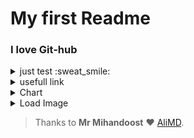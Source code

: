 # My first Readme
### I love Git-hub

<details><summary>just test :sweat_smile: </summary>
<p>
  first paragraph

  second paragraph  
  new line by double space

  |:hourglass:    | first class   |  second class |
  |-------------  | ------------- | ------------- |
  |  2 hour       | rubik         | git-hub :+1:  |
  |  1 hour       |  learn from english refrence | refrence for learning HTML  |

  :memo: this language as same as **LATEX**

</p> 
  
</details>


<details><summary>usefull link </summary>
  <p>
  
[Markdown](https://docs.github.com/en/get-started/writing-on-github/getting-started-with-writing-and-formatting-on-github/basic-writing-and-formatting-syntax)  
[Peter Norvig](https://www.udacity.com/blog/2014/01/peter-norvig-teach-yourself-programming.html)  
[w3schools](https://www.w3schools.com/html/default.asp)  
[rubik](https://rubiks.com/)    
  [وب](https://css-tricks.ir/)
 </p>  
</details>


<details><summary> Chart </summary>
<p>
  
```mermaid
graph TD;
  excersise --> rubik
  excersise --> self-Reading
  excersise --> Git-Hub;
  self-Reading -->w3schoolcom;
  self-Reading-->csstrck;

  Git-Hub --> create-first-repository;
  create-first-repository --> edit-readme;
  create-first-repository --> learn-Markdown-Language;
  edit-readme-->learn-Markdown-Language;
```  
  
  </p>
</details>
  
  
<details><summary> Load Image </summary>
<p>
     
![Rubic](https://media.spinmasterstudios.com/images/products/rubiks/us/778988419533/full1.jpg);
  
 </p> 
</details>

>Thanks to  **Mr Mihandoost**  :heart:
[AliMD](https://github.com/AliMD).
